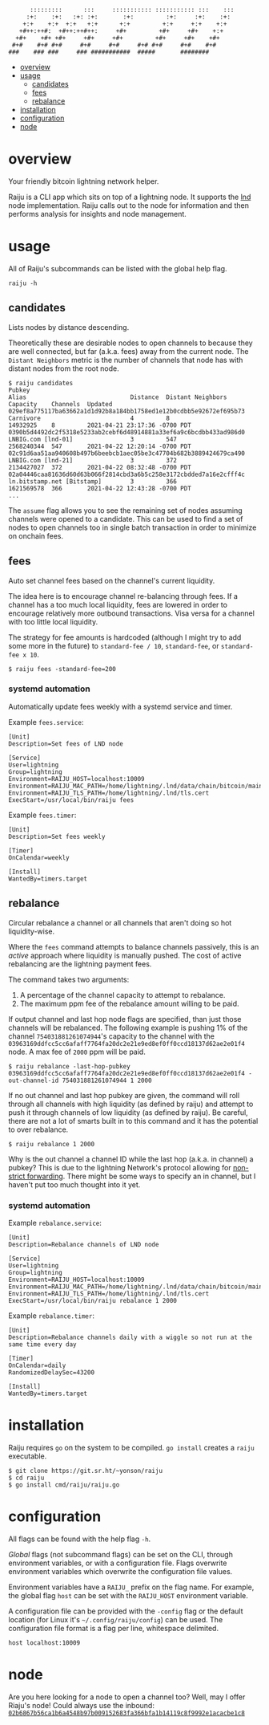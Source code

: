 ```
      :::::::::      :::     ::::::::::: ::::::::::: :::    ::: 
     :+:    :+:   :+: :+:       :+:         :+:     :+:    :+:  
    +:+    +:+  +:+   +:+      +:+         +:+     +:+    +:+   
   +#++:++#:  +#++:++#++:     +#+         +#+     +#+    +:+    
  +#+    +#+ +#+     +#+     +#+         +#+     +#+    +#+     
 #+#    #+# #+#     #+#     #+#     #+# #+#     #+#    #+#      
###    ### ###     ### ###########  #####       ########            
```
- [overview](#overview)
- [usage](#usage)
  - [candidates](#candidates)
  - [fees](#fees)
  - [rebalance](#rebalance)
- [installation](#installation)
- [configuration](#configuration)
- [node](#node)

# overview

Your friendly bitcoin lightning network helper.

Raiju is a CLI app which sits on top of a lightning node. It supports the [lnd](https://github.com/lightningnetwork/lnd) node implementation. Raiju calls out to the node for information and then performs analysis for insights and node management.

# usage

All of Raiju's subcommands can be listed with the global help flag.

```
raiju -h
```

## candidates

Lists nodes by distance descending.

Theoretically these are desirable nodes to open channels to because they are well connected, but far (a.k.a. fees) away from the current node. The `Distant Neighbors` metric is the number of channels that node has with distant nodes from the root node.

```
$ raiju candidates
Pubkey                                                              Alias                             Distance  Distant Neighbors  Capacity    Channels  Updated
029ef8a775117ba63662a1d1d92b8a184bb1758ed1e12b0cdbb5e92672ef695b73  Carnivore                         4         8                  14932925    8         2021-04-21 23:17:36 -0700 PDT
0390b5d4492dc2f5318e5233ab2cebf6d48914881a33ef6a9c6bcdbb433ad986d0  LNBIG.com [lnd-01]                3         547                2568240344  547       2021-04-22 12:20:14 -0700 PDT
02c91d6aa51aa940608b497b6beebcb1aec05be3c47704b682b3889424679ca490  LNBIG.com [lnd-21]                3         372                2134427027  372       2021-04-22 08:32:48 -0700 PDT
02a04446caa81636d60d63b066f2814cbd3a6b5c258e3172cbdded7a16e2cfff4c  ln.bitstamp.net [Bitstamp]        3         366                1621569578  366       2021-04-22 12:43:28 -0700 PDT
...
```

The `assume` flag allows you to see the remaining set of nodes assuming channels were opened to a candidate. This can be used to find a set of nodes to open channels too in single batch transaction in order to minimize on onchain fees.

## fees

Auto set channel fees based on the channel's current liquidity.

The idea here is to encourage channel re-balancing through fees. If a channel has a too much local liquidity, fees are lowered in order to encourage relatively more outbound transactions. Visa versa for a channel with too little local liquidity.

The strategy for fee amounts is hardcoded (although I might try to add some more in the future) to `standard-fee / 10`, `standard-fee`, or `standard-fee x 10`.

```
$ raiju fees -standard-fee=200
```

### systemd automation

Automatically update fees weekly with a systemd service and timer.

Example `fees.service`:

```
[Unit]
Description=Set fees of LND node

[Service]
User=lightning
Group=lightning
Environment=RAIJU_HOST=localhost:10009
Environment=RAIJU_MAC_PATH=/home/lightning/.lnd/data/chain/bitcoin/mainnet/admin.macaroon
Environment=RAIJU_TLS_PATH=/home/lightning/.lnd/tls.cert
ExecStart=/usr/local/bin/raiju fees
```

Example `fees.timer`:

```
[Unit]
Description=Set fees weekly

[Timer]
OnCalendar=weekly

[Install]
WantedBy=timers.target
```

## rebalance

Circular rebalance a channel or all channels that aren't doing so hot liquidity-wise.

Where the `fees` command attempts to balance channels passively, this is an *active* approach where liquidity is manually pushed. The cost of active rebalancing are the lightning payment fees.

The command takes two arguments:
1. A percentage of the channel capacity to attempt to rebalance.
2. The maximum ppm fee of the rebalance amount willing to be paid.

If output channel and last hop node flags are specified, than just those channels will be rebalanced. The following example is pushing 1% of the channel `754031881261074944`'s capacity to the channel with the `03963169ddfcc5cc6afaff7764fa20dc2e21e9ed8ef0ff0ccd18137d62ae2e01f4` node. A max fee of `2000` ppm will be paid. 

```
$ raiju rebalance -last-hop-pubkey 03963169ddfcc5cc6afaff7764fa20dc2e21e9ed8ef0ff0ccd18137d62ae2e01f4 -out-channel-id 754031881261074944 1 2000
```

If no out channel and last hop pubkey are given, the command will roll through all channels with high liquidity (as defined by raiju) and attempt to push it through channels of low liquidity (as defined by raiju). Be careful, there are not a lot of smarts built in to this command and it has the potential to over rebalance.

```
$ raiju rebalance 1 2000 
```

Why is the out channel a channel ID while the last hop (a.k.a. in channel) a pubkey? This is due to the lightning Network's protocol allowing for [non-strict forwarding](https://github.com/lightning/bolts/blob/master/04-onion-routing.md#non-strict-forwarding). There might be some ways to specify an in channel, but I haven't put too much thought into it yet. 

### systemd automation

Example `rebalance.service`:

```
[Unit]
Description=Rebalance channels of LND node

[Service]
User=lightning
Group=lightning
Environment=RAIJU_HOST=localhost:10009
Environment=RAIJU_MAC_PATH=/home/lightning/.lnd/data/chain/bitcoin/mainnet/admin.macaroon
Environment=RAIJU_TLS_PATH=/home/lightning/.lnd/tls.cert
ExecStart=/usr/local/bin/raiju rebalance 1 2000 
```

Example `rebalance.timer`:

```
[Unit]
Description=Rebalance channels daily with a wiggle so not run at the same time every day

[Timer]
OnCalendar=daily
RandomizedDelaySec=43200

[Install]
WantedBy=timers.target
```

# installation

Raiju requires `go` on the system to be compiled. `go install` creates a `raiju` executable.

```
$ git clone https://git.sr.ht/~yonson/raiju
$ cd raiju
$ go install cmd/raiju/raiju.go
```

# configuration

All flags can be found with the help flag `-h`.

*Global* flags (not subcommand flags) can be set on the CLI, through environment variables, or with a configuration file. Flags overwrite environment variables which overwrite the configuration file values.

Environment variables have a `RAIJU_` prefix on the flag name. For example, the global flag `host` can be set with the `RAIJU_HOST` environment variable.

A configuration file can be provided with the `-config` flag or the default location (for Linux it's `~/.config/raiju/config`) can be used. The configuration file format is a flag per line, whitespace delimited.

```
host localhost:10009
```

# node

Are you here looking for a node to open a channel too? Well, may I offer Riaju's node! Could always use the inbound: [`02b6867b56ca1b6a4548b97b009152683fa366bfa1b14119c8f9992e1acacbe1c8`](https://amboss.space/node/02b6867b56ca1b6a4548b97b009152683fa366bfa1b14119c8f9992e1acacbe1c8)
